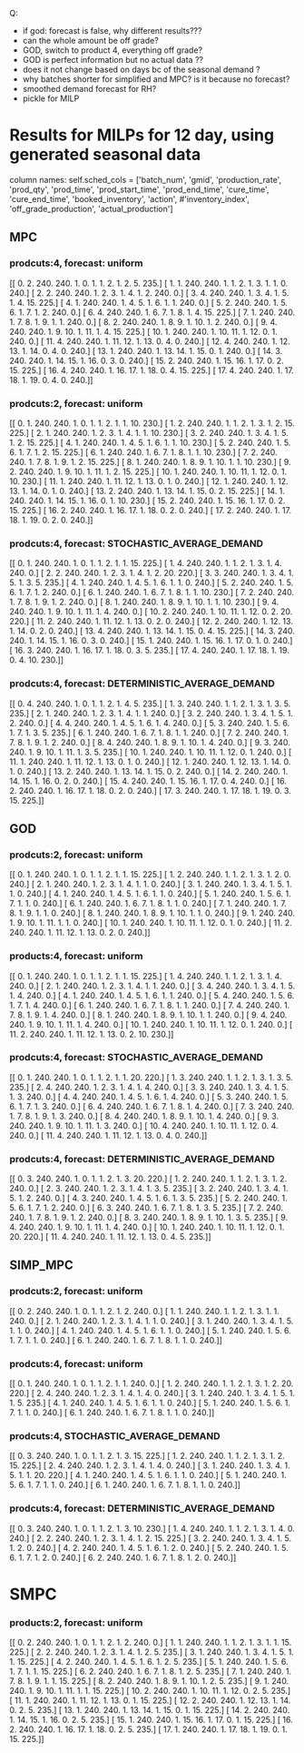 Q:
- if god: forecast is false, why different results???
- can the whole amount be off grade?
- GOD, switch to product 4, everything off grade?
- GOD is perfect information but no actual data ??
- does it not change based on days bc of the seasonal demand ?
- why batches shorter for simplified and MPC? is it because no forecast?
- smoothed demand forecast for RH?
- pickle for MILP


# Results for MILPs for 12 day, using generated seasonal data

column names:
self.sched_cols = ['batch_num', 'gmid', 'production_rate',
                      'prod_qty', 'prod_time', 'prod_start_time',
                      'prod_end_time', 'cure_time', 'cure_end_time',
                      'booked_inventory', 'action', #'inventory_index',
                      'off_grade_production', 'actual_production']
## MPC
### prodcuts:4, forecast: uniform

[[  0.   2. 240. 240.   1.   0.   1.   1.   2.   1.   2.   5. 235.]
 [  1.   1. 240. 240.   1.   1.   2.   1.   3.   1.   1.   0. 240.]
 [  2.   2. 240. 240.   1.   2.   3.   1.   4.   1.   2. 240.   0.]
 [  3.   4. 240. 240.   1.   3.   4.   1.   5.   1.   4.  15. 225.]
 [  4.   1. 240. 240.   1.   4.   5.   1.   6.   1.   1. 240.   0.]
 [  5.   2. 240. 240.   1.   5.   6.   1.   7.   1.   2. 240.   0.]
 [  6.   4. 240. 240.   1.   6.   7.   1.   8.   1.   4.  15. 225.]
 [  7.   1. 240. 240.   1.   7.   8.   1.   9.   1.   1. 240.   0.]
 [  8.   2. 240. 240.   1.   8.   9.   1.  10.   1.   2. 240.   0.]
 [  9.   4. 240. 240.   1.   9.  10.   1.  11.   1.   4.  15. 225.]
 [ 10.   1. 240. 240.   1.  10.  11.   1.  12.   0.   1. 240.   0.]
 [ 11.   4. 240. 240.   1.  11.  12.   1.  13.   0.   4.   0. 240.]
 [ 12.   4. 240. 240.   1.  12.  13.   1.  14.   0.   4.   0. 240.]
 [ 13.   1. 240. 240.   1.  13.  14.   1.  15.   0.   1. 240.   0.]
 [ 14.   3. 240. 240.   1.  14.  15.   1.  16.   0.   3.   0. 240.]
 [ 15.   2. 240. 240.   1.  15.  16.   1.  17.   0.   2.  15. 225.]
 [ 16.   4. 240. 240.   1.  16.  17.   1.  18.   0.   4.  15. 225.]
 [ 17.   4. 240. 240.   1.  17.  18.   1.  19.   0.   4.   0. 240.]]


 ### prodcuts:2, forecast: uniform

 [[  0.   1. 240. 240.   1.   0.   1.   1.   2.   1.   1.  10. 230.]
 [  1.   2. 240. 240.   1.   1.   2.   1.   3.   1.   2.  15. 225.]
 [  2.   1. 240. 240.   1.   2.   3.   1.   4.   1.   1.  10. 230.]
 [  3.   2. 240. 240.   1.   3.   4.   1.   5.   1.   2.  15. 225.]
 [  4.   1. 240. 240.   1.   4.   5.   1.   6.   1.   1.  10. 230.]
 [  5.   2. 240. 240.   1.   5.   6.   1.   7.   1.   2.  15. 225.]
 [  6.   1. 240. 240.   1.   6.   7.   1.   8.   1.   1.  10. 230.]
 [  7.   2. 240. 240.   1.   7.   8.   1.   9.   1.   2.  15. 225.]
 [  8.   1. 240. 240.   1.   8.   9.   1.  10.   1.   1.  10. 230.]
 [  9.   2. 240. 240.   1.   9.  10.   1.  11.   1.   2.  15. 225.]
 [ 10.   1. 240. 240.   1.  10.  11.   1.  12.   0.   1.  10. 230.]
 [ 11.   1. 240. 240.   1.  11.  12.   1.  13.   0.   1.   0. 240.]
 [ 12.   1. 240. 240.   1.  12.  13.   1.  14.   0.   1.   0. 240.]
 [ 13.   2. 240. 240.   1.  13.  14.   1.  15.   0.   2.  15. 225.]
 [ 14.   1. 240. 240.   1.  14.  15.   1.  16.   0.   1.  10. 230.]
 [ 15.   2. 240. 240.   1.  15.  16.   1.  17.   0.   2.  15. 225.]
 [ 16.   2. 240. 240.   1.  16.  17.   1.  18.   0.   2.   0. 240.]
 [ 17.   2. 240. 240.   1.  17.  18.   1.  19.   0.   2.   0. 240.]]

### prodcuts:4, forecast: STOCHASTIC_AVERAGE_DEMAND
[[  0.   1. 240. 240.   1.   0.   1.   1.   2.   1.   1.  15. 225.]
 [  1.   4. 240. 240.   1.   1.   2.   1.   3.   1.   4. 240.   0.]
 [  2.   2. 240. 240.   1.   2.   3.   1.   4.   1.   2.  20. 220.]
 [  3.   3. 240. 240.   1.   3.   4.   1.   5.   1.   3.   5. 235.]
 [  4.   1. 240. 240.   1.   4.   5.   1.   6.   1.   1.   0. 240.]
 [  5.   2. 240. 240.   1.   5.   6.   1.   7.   1.   2. 240.   0.]
 [  6.   1. 240. 240.   1.   6.   7.   1.   8.   1.   1.  10. 230.]
 [  7.   2. 240. 240.   1.   7.   8.   1.   9.   1.   2. 240.   0.]
 [  8.   1. 240. 240.   1.   8.   9.   1.  10.   1.   1.  10. 230.]
 [  9.   4. 240. 240.   1.   9.  10.   1.  11.   1.   4. 240.   0.]
 [ 10.   2. 240. 240.   1.  10.  11.   1.  12.   0.   2.  20. 220.]
 [ 11.   2. 240. 240.   1.  11.  12.   1.  13.   0.   2.   0. 240.]
 [ 12.   2. 240. 240.   1.  12.  13.   1.  14.   0.   2.   0. 240.]
 [ 13.   4. 240. 240.   1.  13.  14.   1.  15.   0.   4.  15. 225.]
 [ 14.   3. 240. 240.   1.  14.  15.   1.  16.   0.   3.   0. 240.]
 [ 15.   1. 240. 240.   1.  15.  16.   1.  17.   0.   1.   0. 240.]
 [ 16.   3. 240. 240.   1.  16.  17.   1.  18.   0.   3.   5. 235.]
 [ 17.   4. 240. 240.   1.  17.  18.   1.  19.   0.   4.  10. 230.]]

 ### prodcuts:4, forecast: DETERMINISTIC_AVERAGE_DEMAND
[[  0.   4. 240. 240.   1.   0.   1.   1.   2.   1.   4.   5. 235.]
 [  1.   3. 240. 240.   1.   1.   2.   1.   3.   1.   3.   5. 235.]
 [  2.   1. 240. 240.   1.   2.   3.   1.   4.   1.   1. 240.   0.]
 [  3.   2. 240. 240.   1.   3.   4.   1.   5.   1.   2. 240.   0.]
 [  4.   4. 240. 240.   1.   4.   5.   1.   6.   1.   4. 240.   0.]
 [  5.   3. 240. 240.   1.   5.   6.   1.   7.   1.   3.   5. 235.]
 [  6.   1. 240. 240.   1.   6.   7.   1.   8.   1.   1. 240.   0.]
 [  7.   2. 240. 240.   1.   7.   8.   1.   9.   1.   2. 240.   0.]
 [  8.   4. 240. 240.   1.   8.   9.   1.  10.   1.   4. 240.   0.]
 [  9.   3. 240. 240.   1.   9.  10.   1.  11.   1.   3.   5. 235.]
 [ 10.   1. 240. 240.   1.  10.  11.   1.  12.   0.   1. 240.   0.]
 [ 11.   1. 240. 240.   1.  11.  12.   1.  13.   0.   1.   0. 240.]
 [ 12.   1. 240. 240.   1.  12.  13.   1.  14.   0.   1.   0. 240.]
 [ 13.   2. 240. 240.   1.  13.  14.   1.  15.   0.   2. 240.   0.]
 [ 14.   2. 240. 240.   1.  14.  15.   1.  16.   0.   2.   0. 240.]
 [ 15.   4. 240. 240.   1.  15.  16.   1.  17.   0.   4. 240.   0.]
 [ 16.   2. 240. 240.   1.  16.  17.   1.  18.   0.   2.   0. 240.]
 [ 17.   3. 240. 240.   1.  17.  18.   1.  19.   0.   3.  15. 225.]]


## GOD

### prodcuts:2, forecast: uniform
 [[  0.   1. 240. 240.   1.   0.   1.   1.   2.   1.   1.  15. 225.]
 [  1.   2. 240. 240.   1.   1.   2.   1.   3.   1.   2.   0. 240.]
 [  2.   1. 240. 240.   1.   2.   3.   1.   4.   1.   1.   0. 240.]
 [  3.   1. 240. 240.   1.   3.   4.   1.   5.   1.   1.   0. 240.]
 [  4.   1. 240. 240.   1.   4.   5.   1.   6.   1.   1.   0. 240.]
 [  5.   1. 240. 240.   1.   5.   6.   1.   7.   1.   1.   0. 240.]
 [  6.   1. 240. 240.   1.   6.   7.   1.   8.   1.   1.   0. 240.]
 [  7.   1. 240. 240.   1.   7.   8.   1.   9.   1.   1.   0. 240.]
 [  8.   1. 240. 240.   1.   8.   9.   1.  10.   1.   1.   0. 240.]
 [  9.   1. 240. 240.   1.   9.  10.   1.  11.   1.   1.   0. 240.]
 [ 10.   1. 240. 240.   1.  10.  11.   1.  12.   0.   1.   0. 240.]
 [ 11.   2. 240. 240.   1.  11.  12.   1.  13.   0.   2.   0. 240.]]

 ### products:4, forecast: uniform
[[  0.   1. 240. 240.   1.   0.   1.   1.   2.   1.   1.  15. 225.]
 [  1.   4. 240. 240.   1.   1.   2.   1.   3.   1.   4. 240.   0.]
 [  2.   1. 240. 240.   1.   2.   3.   1.   4.   1.   1. 240.   0.]
 [  3.   4. 240. 240.   1.   3.   4.   1.   5.   1.   4. 240.   0.]
 [  4.   1. 240. 240.   1.   4.   5.   1.   6.   1.   1. 240.   0.]
 [  5.   4. 240. 240.   1.   5.   6.   1.   7.   1.   4. 240.   0.]
 [  6.   1. 240. 240.   1.   6.   7.   1.   8.   1.   1. 240.   0.]
 [  7.   4. 240. 240.   1.   7.   8.   1.   9.   1.   4. 240.   0.]
 [  8.   1. 240. 240.   1.   8.   9.   1.  10.   1.   1. 240.   0.]
 [  9.   4. 240. 240.   1.   9.  10.   1.  11.   1.   4. 240.   0.]
 [ 10.   1. 240. 240.   1.  10.  11.   1.  12.   0.   1. 240.   0.]
 [ 11.   2. 240. 240.   1.  11.  12.   1.  13.   0.   2.  10. 230.]]

### prodcuts:4, forecast: STOCHASTIC_AVERAGE_DEMAND

 [[  0.   1. 240. 240.   1.   0.   1.   1.   2.   1.   1.  20. 220.]
 [  1.   3. 240. 240.   1.   1.   2.   1.   3.   1.   3.   5. 235.]
 [  2.   4. 240. 240.   1.   2.   3.   1.   4.   1.   4. 240.   0.]
 [  3.   3. 240. 240.   1.   3.   4.   1.   5.   1.   3. 240.   0.]
 [  4.   4. 240. 240.   1.   4.   5.   1.   6.   1.   4. 240.   0.]
 [  5.   3. 240. 240.   1.   5.   6.   1.   7.   1.   3. 240.   0.]
 [  6.   4. 240. 240.   1.   6.   7.   1.   8.   1.   4. 240.   0.]
 [  7.   3. 240. 240.   1.   7.   8.   1.   9.   1.   3. 240.   0.]
 [  8.   4. 240. 240.   1.   8.   9.   1.  10.   1.   4. 240.   0.]
 [  9.   3. 240. 240.   1.   9.  10.   1.  11.   1.   3. 240.   0.]
 [ 10.   4. 240. 240.   1.  10.  11.   1.  12.   0.   4. 240.   0.]
 [ 11.   4. 240. 240.   1.  11.  12.   1.  13.   0.   4.   0. 240.]]

  ### prodcuts:4, forecast: DETERMINISTIC_AVERAGE_DEMAND
[[  0.   3. 240. 240.   1.   0.   1.   1.   2.   1.   3.  20. 220.]
 [  1.   2. 240. 240.   1.   1.   2.   1.   3.   1.   2. 240.   0.]
 [  2.   3. 240. 240.   1.   2.   3.   1.   4.   1.   3.   5. 235.]
 [  3.   2. 240. 240.   1.   3.   4.   1.   5.   1.   2. 240.   0.]
 [  4.   3. 240. 240.   1.   4.   5.   1.   6.   1.   3.   5. 235.]
 [  5.   2. 240. 240.   1.   5.   6.   1.   7.   1.   2. 240.   0.]
 [  6.   3. 240. 240.   1.   6.   7.   1.   8.   1.   3.   5. 235.]
 [  7.   2. 240. 240.   1.   7.   8.   1.   9.   1.   2. 240.   0.]
 [  8.   3. 240. 240.   1.   8.   9.   1.  10.   1.   3.   5. 235.]
 [  9.   4. 240. 240.   1.   9.  10.   1.  11.   1.   4. 240.   0.]
 [ 10.   1. 240. 240.   1.  10.  11.   1.  12.   0.   1.  20. 220.]
 [ 11.   4. 240. 240.   1.  11.  12.   1.  13.   0.   4.   5. 235.]]

 ## SIMP_MPC
 
 ### prodcuts:2, forecast: uniform
 [[ 0.   2. 240. 240.   1.   0.   1.   1.   2.   1.   2. 240.   0.]
 [  1.   1. 240. 240.   1.   1.   2.   1.   3.   1.   1. 240.   0.]
 [  2.   1. 240. 240.   1.   2.   3.   1.   4.   1.   1.   0. 240.]
 [  3.   1. 240. 240.   1.   3.   4.   1.   5.   1.   1.   0. 240.]
 [  4.   1. 240. 240.   1.   4.   5.   1.   6.   1.   1.   0. 240.]
 [  5.   1. 240. 240.   1.   5.   6.   1.   7.   1.   1.   0. 240.]
 [  6.   1. 240. 240.   1.   6.   7.   1.   8.   1.   1.   0. 240.]]
 

  ### prodcuts:4, forecast: uniform
 [[ 0.   1. 240. 240.   1.   0.   1.   1.   2.   1.   1. 240.   0.]
 [  1.   2. 240. 240.   1.   1.   2.   1.   3.   1.   2.  20. 220.]
 [  2.   4. 240. 240.   1.   2.   3.   1.   4.   1.   4.   0. 240.]
 [  3.   1. 240. 240.   1.   3.   4.   1.   5.   1.   1.   5. 235.]
 [  4.   1. 240. 240.   1.   4.   5.   1.   6.   1.   1.   0. 240.]
 [  5.   1. 240. 240.   1.   5.   6.   1.   7.   1.   1.   0. 240.]
 [  6.   1. 240. 240.   1.   6.   7.   1.   8.   1.   1.   0. 240.]]

  ### prodcuts:4, STOCHASTIC_AVERAGE_DEMAND
 [[  0.   3. 240. 240.   1.   0.   1.   1.   2.   1.   3.  15. 225.]
 [  1.   2. 240. 240.   1.   1.   2.   1.   3.   1.   2.  15. 225.]
 [  2.   4. 240. 240.   1.   2.   3.   1.   4.   1.   4.   0. 240.]
 [  3.   1. 240. 240.   1.   3.   4.   1.   5.   1.   1.  20. 220.]
 [  4.   1. 240. 240.   1.   4.   5.   1.   6.   1.   1.   0. 240.]
 [  5.   1. 240. 240.   1.   5.   6.   1.   7.   1.   1.   0. 240.]
 [  6.   1. 240. 240.   1.   6.   7.   1.   8.   1.   1.   0. 240.]]

   ### prodcuts:4, forecast: DETERMINISTIC_AVERAGE_DEMAND
[[  0.   3. 240. 240.   1.   0.   1.   1.   2.   1.   3.  10. 230.]
 [  1.   4. 240. 240.   1.   1.   2.   1.   3.   1.   4.   0. 240.]
 [  2.   2. 240. 240.   1.   2.   3.   1.   4.   1.   2.  15. 225.]
 [  3.   2. 240. 240.   1.   3.   4.   1.   5.   1.   2.   0. 240.]
 [  4.   2. 240. 240.   1.   4.   5.   1.   6.   1.   2.   0. 240.]
 [  5.   2. 240. 240.   1.   5.   6.   1.   7.   1.   2.   0. 240.]
 [  6.   2. 240. 240.   1.   6.   7.   1.   8.   1.   2.   0. 240.]]

# SMPC
### products:2, forecast: uniform
[[  0.   2. 240. 240.   1.   0.   1.   1.   2.   1.   2. 240.   0.]
 [  1.   1. 240. 240.   1.   1.   2.   1.   3.   1.   1.  15. 225.]
 [  2.   2. 240. 240.   1.   2.   3.   1.   4.   1.   2.   5. 235.]
 [  3.   1. 240. 240.   1.   3.   4.   1.   5.   1.   1.  15. 225.]
 [  4.   2. 240. 240.   1.   4.   5.   1.   6.   1.   2.   5. 235.]
 [  5.   1. 240. 240.   1.   5.   6.   1.   7.   1.   1.  15. 225.]
 [  6.   2. 240. 240.   1.   6.   7.   1.   8.   1.   2.   5. 235.]
 [  7.   1. 240. 240.   1.   7.   8.   1.   9.   1.   1.  15. 225.]
 [  8.   2. 240. 240.   1.   8.   9.   1.  10.   1.   2.   5. 235.]
 [  9.   1. 240. 240.   1.   9.  10.   1.  11.   1.   1.  15. 225.]
 [ 10.   2. 240. 240.   1.  10.  11.   1.  12.   0.   2.   5. 235.]
 [ 11.   1. 240. 240.   1.  11.  12.   1.  13.   0.   1.  15. 225.]
 [ 12.   2. 240. 240.   1.  12.  13.   1.  14.   0.   2.   5. 235.]
 [ 13.   1. 240. 240.   1.  13.  14.   1.  15.   0.   1.  15. 225.]
 [ 14.   2. 240. 240.   1.  14.  15.   1.  16.   0.   2.   5. 235.]
 [ 15.   1. 240. 240.   1.  15.  16.   1.  17.   0.   1.  15. 225.]
 [ 16.   2. 240. 240.   1.  16.  17.   1.  18.   0.   2.   5. 235.]
 [ 17.   1. 240. 240.   1.  17.  18.   1.  19.   0.   1.  15. 225.]]